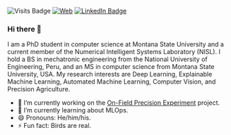 
![Visits Badge](https://visitor-badge.glitch.me/badge?page_id=GiorgioMorales.GiorgioMorales)
[![Web](https://img.shields.io/badge/Web%20Page-Profile-green)](https://www.cs.montana.edu/users/moralesluna/)
[![LinkedIn Badge](https://img.shields.io/badge/LinkedIn-Profile-informational?style=flat&logo=linkedin&logoColor=white&color=0D76A8)](https://www.linkedin.com/in/giorgio-morales/)

### Hi there 👋

I am a PhD student in computer science at Montana State University and a current member of the Numerical Intelligent Systems Laboratory (NISL). I hold a BS in mechatronic engineering from the National University of Engineering, Peru, and an MS in computer science from Montana State University, USA. My research interests are Deep Learning, Explainable Machine Learning, Automated Machine Learning, Computer Vision, and Precision Agriculture.

- 🔭 I’m currently working on the [On-Field Precision Experiment](https://sites.google.com/site/ofpeframework/home) project.
- 🌱 I’m currently learning about MLOps.
- 😄 Pronouns: He/him/his.
- ⚡ Fun fact: Birds are real.


<!--
**GiorgioMorales/GiorgioMorales** is a ✨ _special_ ✨ repository because its `README.md` (this file) appears on your GitHub profile.

(https://badges.pufler.dev/visits/giorgiomorales/giorgiomorales)](https:giorgiomorales.dev)

Here are some ideas to get you started:

- 🔭 I’m currently working on ...
- 🌱 I’m currently learning ...
- 👯 I’m looking to collaborate on ...
- 🤔 I’m looking for help with ...
- 💬 Ask me about ...
- 📫 How to reach me: ...
- 😄 Pronouns: ...
- ⚡ Fun fact: ...
-->

